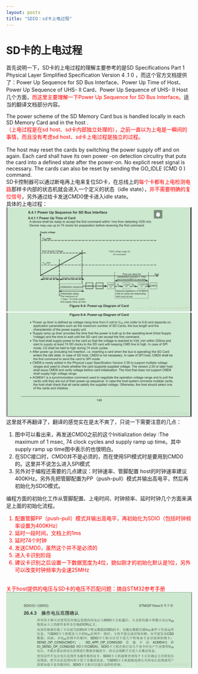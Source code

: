 ```yaml
---
layout: posts
title: "SDIO：sd卡上电过程"
---
```


# SD卡的上电过程
首先说明一下，SD卡的上电过程的理解主要参考的是SD Specifications Part 1  Physical Layer  Simplified Specification Version  4 .1 0 ，而这个官方文档提供了：Power Up  Sequence for SD Bus Interface、Power Up Time  of Host、Power Up Sequence  of UHS- II  Card、Power Up Sequence  of  UHS- II  Host几个方面，<font color="red">而这里主要理解一下Power Up  Sequence for SD Bus Interface。</font>适当的翻译文档部分内容。

The power scheme  of the SD Memory Card bus is handled locally  in each SD Memory Card and in the host .<br><font color="red">（上电过程是在sd host、sd卡内部独立处理的），之前一直以为上电是一瞬间的事情，而且没有考虑sd host、sd卡上电过程是独立的过程。</font><br><br>
The host may reset the cards by switching the power supply off and on again. Each card shall have its own power -on detection circuitry  that   puts the card into a defined state after the power-on. No explicit reset signal is necessary. The cards can also be reset by sending the GO_IDLE (CMD 0 ) command.   <br>
SD卡控制器可以通过断电再上电来复位SD卡，在总线上的<font color="red">每个卡都有上电检测电路</font>那样卡内部的状态机就会进入一个定义的状态（idle state），<font color="red">并不需要明确的复位信号</font>，另外通过给卡发送CMD0使卡进入idle state。<br>
具体的上电过程：
<img src="/images/sdio/sd卡上电过程1.jpg"><img src="/images/sdio/sd卡上电过程2.jpg"><br>
这里就不再翻译了，翻译的感觉实在是太不爽了，只说一下需要注意的几点：<br>

1. 图中可以看出来，再发送CMD0之前的这个Initialization delay :The maximum of 1   msec,  74 clock cycles and supply ramp up time。其中supply ramp up time图中表示的也很明白。
2.  在SDC接口时，CMD0并不是必须的，而在使用SPI模式时是要用到CMD0的。这里并不说怎么进入SPI模式
3. 另外对于编程还需要的几点建议：时钟速率、管脚配置
host的时钟速率建议400KHz。另外先把管脚配置为PP（push-pull）模式并输出高电平，然后再初始化为SDIO模式。

编程方面的初始化工作从管脚配置、上电时间、时钟频率、延时时钟几个方面来满足上面的初始化流程。
<font color="red">

1. 配置管脚PP（push-pull）模式并输出高电平，再初始化为SDIO（包括时钟频率设置为400KHz）
2. 延时一段时间，文档上的1ms
3. 延时74个时钟
4. 发送CMD0，虽然这个并不是必须的
5. 进入卡识别阶段
6. 建议卡识别之后设置一下数据宽度为4位，貌似刚才的初始化默认是1位，另外可以改变时钟频率为全速25MHz

</font><br>
<font color="red">关于host提供的电压与SD卡的电压不匹配问题：摘自STM32参考手册</font><img src="/images/sdio/sd卡电压匹配.jpg">
